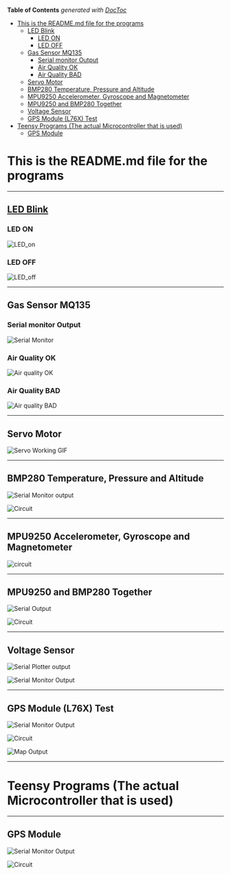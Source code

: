 <!-- START doctoc generated TOC please keep comment here to allow auto update -->
<!-- DON'T EDIT THIS SECTION, INSTEAD RE-RUN doctoc TO UPDATE -->
**Table of Contents**  *generated with [DocToc](https://github.com/thlorenz/doctoc)*

- [This is the README.md file for the programs](#this-is-the-readmemd-file-for-the-programs)
  - [LED Blink](#led-blink)
    - [LED ON](#led-on)
    - [LED OFF](#led-off)
  - [Gas Sensor MQ135](#gas-sensor-mq135)
    - [Serial monitor Output](#serial-monitor-output)
    - [Air Quality OK](#air-quality-ok)
    - [Air Quality BAD](#air-quality-bad)
  - [Servo Motor](#servo-motor)
  - [BMP280 Temperature, Pressure and Altitude](#bmp280-temperature-pressure-and-altitude)
  - [MPU9250 Accelerometer, Gyroscope and Magnetometer](#mpu9250-accelerometer-gyroscope-and-magnetometer)
  - [MPU9250 and BMP280 Together](#mpu9250-and-bmp280-together)
  - [Voltage Sensor](#voltage-sensor)
  - [GPS Module (L76X) Test](#gps-module-l76x-test)
- [Teensy Programs (The actual Microcontroller that is used)](#teensy-programs-the-actual-microcontroller-that-is-used)
  - [GPS Module](#gps-module)

<!-- END doctoc generated TOC please keep comment here to allow auto update -->

# This is the README.md file for the programs

---

## [LED Blink](LED_Blink/LED_Blink.ino)

### LED ON 

![LED_on](LED_Blink/LED_On.jpg)

### LED OFF 

![LED_off](LED_Blink/LED_Off.jpg)

---

## Gas Sensor MQ135

### Serial monitor Output

![Serial Monitor](Gas_Sensor_MQ135/Serial_monitor_output.png)

### Air Quality OK 

![Air quality OK](Gas_Sensor_MQ135/Air_quality_ok.jpg)

### Air Quality BAD 

![Air quality BAD](Gas_Sensor_MQ135/Air_quality_bad.jpg)

--- 

## Servo Motor


 ![Servo Working GIF](https://vhs.charm.sh/vhs-4GSw6VknAXAMT5GjtG5kLR.gif)

---

## BMP280 Temperature, Pressure and Altitude 

![Serial Monitor output](BMP_280/BMP_280_Serial_Monitor.png)

![Circuit](BMP_280/circuit.jpg)

--- 

## MPU9250 Accelerometer, Gyroscope and Magnetometer


![circuit](MPU_9250/circuit_mpu9250.jpg)

--- 

## MPU9250 and BMP280 Together

![Serial Output](MPU9250_BMP280_Together/MPU9250_BMP280_Together.png)

![Circuit](MPU9250_BMP280_Together/Circuit.jpg)

--- 

## Voltage Sensor 

![Serial Plotter output](Voltage_Sensor/Serial_Plotter.png)

![Serial Monitor Output](Voltage_Sensor/Serial_Monitor.png)

--- 

## GPS Module (L76X) Test 

![Serial Monitor Output](GPS_Test/Serial_Monitor.jpeg)

![Circuit](GPS_Test/Circuit.jpg)

![Map Output](GPS_Test/Map_output.jpeg)


--- 

# Teensy Programs (The actual Microcontroller that is used)

--- 

## GPS Module 

![Serial Monitor Output](Teensy_Programs/GPS_Module_Test_Teensy/Serial_Output.png)

![Circuit](Teensy_Programs/GPS_Module_Test_Teensy/Circuit.jpg)
